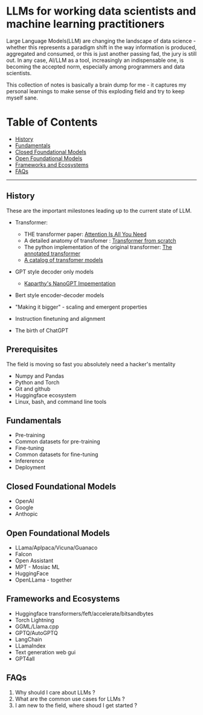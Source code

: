 # LLMs for working data scientists and machine learning practitioners

Large Language Models(LLM) are changing the landscape of data science - whether this represents a paradigm shift in the way information is produced, aggregated and consumed, or this is just another
passing fad, the jury is still out. In any case, AI/LLM as a tool, increasingly an indispensable one, is becoming the accepted norm, especially among programmers and data scientists.

This collection of notes is basically a brain dump for me - it captures my personal learnings to make sense of this exploding field and try to keep myself sane.

# Table of Contents

- [History](#history)
- [Fundamentals](#fundamental)
- [Closed Foundational Models](#closed-foundational-models)
- [Open Foundational Models](#open-foundational-models)
- [Frameworks and Ecosystems](#frameworks-and-ecosystems)
- [FAQs](#faqs)

---

## History

These are the important milestones leading up to the current state of LLM.

- Transformer: 
    * THE transformer paper: [Attention Is All You Need](https://arxiv.org/pdf/1706.03762.pdf)
    * A detailed anatomy of transfomer : [Transformer from scratch](https://e2eml.school/transformers.html)
    * The python implementation of the original transformer: [The annotated transformer](http://nlp.seas.harvard.edu/annotated-transformer/)
    * [A catalog of transfomer models](https://arxiv.org/pdf/2302.07730.pdf)

- GPT style decoder only models
    * [Kaparthy's NanoGPT Impementation](https://github.com/karpathy/nanoGPT)

- Bert style encoder-decoder models 
- "Making it bigger" - scaling and emergent properties
- Instruction finetuning and alignment
- The birth of ChatGPT

## Prerequisites

The field is moving so fast you absolutely need a hacker's mentality

- Numpy and Pandas
- Python and Torch
- Git and github
- Huggingface ecosystem
- Linux, bash, and command line tools

## Fundamentals

- Pre-training
- Common datasets for pre-training
- Fine-tuning
- Common datasets for fine-tuning
- Infererence
- Deployment

## Closed Foundational Models

- OpenAI
- Google
- Anthopic

## Open Foundational Models

- LLama/Aplpaca/Vicuna/Guanaco
- Falcon
- Open Assistant
- MPT - Mosiac ML
- HuggingFace
- OpenLLama - together

## Frameworks and Ecosystems

- Huggingface transformers/feft/accelerate/bitsandbytes
- Torch Lightning
- GGML/Llama.cpp
- GPTQ/AutoGPTQ
- LangChain
- LLamaIndex
- Text generation web gui
- GPT4all

## FAQs

1. Why should I care about LLMs ?
2. What are the common use cases for LLMs ?
3. I am new to the field, where shoud I get started ?

